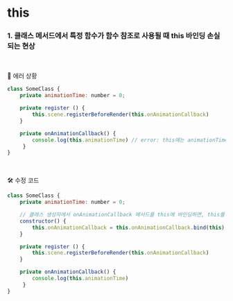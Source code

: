 # this

### 1. 클래스 메서드에서 특정 함수가 함수 참조로 사용될 때 this 바인딩 손실되는 현상

<br/>

🚧 에러 상황

```javascript
class SomeClass {
    private animationTime: number = 0;

    private register () {
        this.scene.registerBeforeRender(this.onAnimationCallback)
    }

    private onAnimationCallback() {
        console.log(this.animationTime) // error: this에는 animationTime이 존재하지 않음
     }
}
```

<br/>

🛠️ 수정 코드

```javascript
class SomeClass {
    private animationTime: number = 0;

    // 클래스 생성자에서 onAnimationCallback 메서드를 this에 바인딩하면, this를 유지할 수 있음
    constructor() {
        this.onAnimationCallback = this.onAnimationCallback.bind(this);
    }

    private register () {
        this.scene.registerBeforeRender(this.onAnimationCallback)
    }

    private onAnimationCallback() {
        console.log(this.animationTime)
     }
}
```
